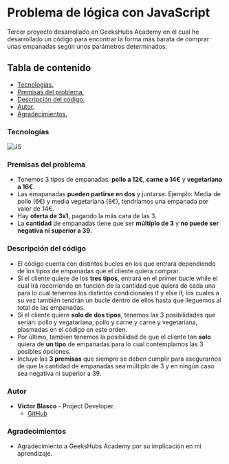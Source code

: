 # Problema de lógica con JavaScript
Tercer proyecto desarrollado en GeeksHubs Academy en el cual he desarrollado un código para encontrar la forma más barata de comprar unas empanadas según unos parámetros determinados.

## Tabla de contenido
- [Tecnologías.](#tecnologías)
- [Premisas del problema.](#premisas-del-problema)
- [Descripción del código.](#descripción-del-código)
- [Autor.](#autor)
- [Agradecimientos.](#agradecimientos)

### Tecnologías
<img src="https://img.shields.io/badge/JAVASCRIPT-000000?style=for-the-badge&logo=javascript&logoColor=yelow" alt="JS" />

### Premisas del problema

- Tenemos 3 tipos de empanadas: **pollo a 12€**, **carne a 14€** y **vegetariana a 16€**.
- Las emapanadas **pueden partirse en dos** y juntarse. Ejemplo: Media de pollo (6€) y media vegetariana (8€), tendríamos una empanada por valor de 14€.
- Hay **oferta de 3x1**, pagando la más cara de las 3.
- La **cantidad** de empanadas tiene que ser **múltiplo de 3** y **no puede ser negativa ni superior a 39**.

### Descripción del código
- El código cuenta con distintos bucles en los que entrará dependiendo de los tipos de empanadas que el cliente quiera comprar.
- Si el cliente quiere de los **tres tipos**, entrará en el primer bucle while el cual irá recorriendo en función de la cantidad que quiera de cada una para lo cual tenemos los distintos condicionales if y else if, los cuales a su vez también tendrán un bucle dentro de ellos hasta que lleguemos al total de las empanadas.
- Si el cliente quiere **solo de dos tipos**, tenemos las 3 posibilidades que serían: pollo y vegatariana, pollo y carne y carne y vegetariana, plasmadas en el código en este orden.
- Por último, tambien tenemos la posibilidad de que el cliente tan **solo** quiera de **un tipo** de empanadas para lo cual contemplamos las 3 posibles opciones.
- Incluye las **3 premisas** que siempre se deben cumplir para asegurarnos de que la cantidad de empanadas sea múltiplo de 3 y en ningún caso sea negativa ni superior a 39.

### Autor
- **Víctor Blasco** - Project Developer.
   - [GitHub](https://github.com/VictorBlasco5)

### Agradecimientos
- Agradecimiento a GeeksHubs Academy por su implicación en mi aprendizaje.